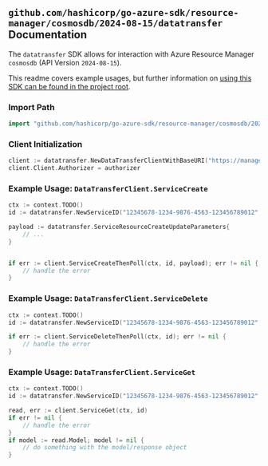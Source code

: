 
## `github.com/hashicorp/go-azure-sdk/resource-manager/cosmosdb/2024-08-15/datatransfer` Documentation

The `datatransfer` SDK allows for interaction with Azure Resource Manager `cosmosdb` (API Version `2024-08-15`).

This readme covers example usages, but further information on [using this SDK can be found in the project root](https://github.com/hashicorp/go-azure-sdk/tree/main/docs).

### Import Path

```go
import "github.com/hashicorp/go-azure-sdk/resource-manager/cosmosdb/2024-08-15/datatransfer"
```


### Client Initialization

```go
client := datatransfer.NewDataTransferClientWithBaseURI("https://management.azure.com")
client.Client.Authorizer = authorizer
```


### Example Usage: `DataTransferClient.ServiceCreate`

```go
ctx := context.TODO()
id := datatransfer.NewServiceID("12345678-1234-9876-4563-123456789012", "example-resource-group", "databaseAccountName", "serviceName")

payload := datatransfer.ServiceResourceCreateUpdateParameters{
	// ...
}


if err := client.ServiceCreateThenPoll(ctx, id, payload); err != nil {
	// handle the error
}
```


### Example Usage: `DataTransferClient.ServiceDelete`

```go
ctx := context.TODO()
id := datatransfer.NewServiceID("12345678-1234-9876-4563-123456789012", "example-resource-group", "databaseAccountName", "serviceName")

if err := client.ServiceDeleteThenPoll(ctx, id); err != nil {
	// handle the error
}
```


### Example Usage: `DataTransferClient.ServiceGet`

```go
ctx := context.TODO()
id := datatransfer.NewServiceID("12345678-1234-9876-4563-123456789012", "example-resource-group", "databaseAccountName", "serviceName")

read, err := client.ServiceGet(ctx, id)
if err != nil {
	// handle the error
}
if model := read.Model; model != nil {
	// do something with the model/response object
}
```
